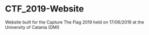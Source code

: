 # CTF_2019-Website
Website built for the Capture The Flag 2019 held on 17/06/2019 at the University of Catania (DMI)
